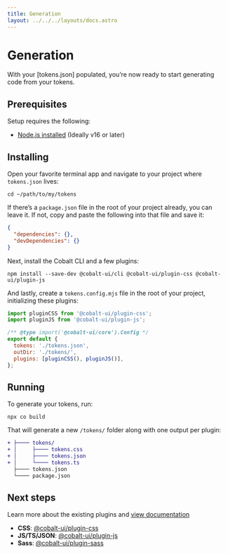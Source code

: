```yaml
---
title: Generation
layout: ../../../layouts/docs.astro
---
```


# Generation

With your [tokens.json] populated, you’re now ready to start generating code from your tokens.

## Prerequisites

Setup requires the following:

- [Node.js installed](https://nodejs.org) (Ideally v16 or later)

## Installing

Open your favorite terminal app and navigate to your project where `tokens.json` lives:

```
cd ~/path/to/my/tokens
```

If there’s a `package.json` file in the root of your project already, you can leave it. If not, copy and paste the following into that file and save it:

```json
{
  "dependencies": {},
  "devDependencies": {}
}
```

Next, install the Cobalt CLI and a few plugins:

```
npm install --save-dev @cobalt-ui/cli @cobalt-ui/plugin-css @cobalt-ui/plugin-js
```

And lastly, create a `tokens.config.mjs` file in the root of your project, initializing these plugins:

```js
import pluginCSS from '@cobalt-ui/plugin-css';
import pluginJS from '@cobalt-ui/plugin-js';

/** @type import('@cobalt-ui/core').Config */
export default {
  tokens: './tokens.json',
  outDir: './tokens/',
  plugins: [pluginCSS(), pluginJS()],
};
```

## Running

To generate your tokens, run:

```
npx co build
```

That will generate a new `/tokens/` folder along with one output per plugin:

```diff
+ ├──── tokens/
+ │     ├──── tokens.css
+ │     ├──── tokens.json
+ │     └──── tokens.ts
  ├──── tokens.json
  └──── package.json
```

## Next steps

Learn more about the existing plugins and [view documentation](docs/plugins)

- **CSS**: [@cobalt-ui/plugin-css](/docs/plugins/css)
- **JS/TS/JSON**: [@cobalt-ui/plugin-js](/docs/plugins/js)
- **Sass**: [@cobalt-ui/plugin-sass](/docs/plugins/sass)
